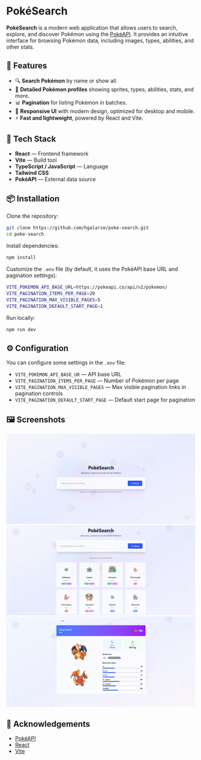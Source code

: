 
# PokéSearch

**PokéSearch** is a modern web application that allows users to search, explore, and discover Pokémon using the [PokéAPI](https://pokeapi.co/). It provides an intuitive interface for browsing Pokémon data, including images, types, abilities, and other stats.

## 🌟 Features

- 🔍 **Search Pokémon** by name or show all.
- 📄 **Detailed Pokémon profiles** showing sprites, types, abilities, stats, and more.
- 📊 **Pagination** for listing Pokémon in batches.
- 🎨 **Responsive UI** with modern design, optimized for desktop and mobile.
- ⚡ **Fast and lightweight**, powered by React and Vite.

## 🚀 Tech Stack

- **React** — Frontend framework
- **Vite** — Build tool
- **TypeScript / JavaScript** — Language
- **Tailwind CSS**
- **PokéAPI** — External data source

## 📦 Installation

Clone the repository:

```bash
git clone https://github.com/hgalarze/poke-search.git
cd poke-search
```

Install dependencies:

```bash
npm install
```

Customize the `.env` file (by default, it uses the PokéAPI base URL and pagination settings):

```bash
VITE_POKEMON_API_BASE_URL=https://pokeapi.co/api/v2/pokemon/
VITE_PAGINATION_ITEMS_PER_PAGE=20
VITE_PAGINATION_MAX_VISIBLE_PAGES=5
VITE_PAGINATION_DEFAULT_START_PAGE=1
```

Run locally:

```bash
npm run dev
```

## ⚙️ Configuration

You can configure some settings in the `.env` file:

- `VITE_POKEMON_API_BASE_UR` — API base URL
- `VITE_PAGINATION_ITEMS_PER_PAGE` — Number of Pokémon per page
- `VITE_PAGINATION_MAX_VISIBLE_PAGES` — Max visible pagination links in pagination controls
- `VITE_PAGINATION_DEFAULT_START_PAGE` — Default start page for pagination

## 🖼️ Screenshots

![PokéSearch Home](docs/img/image.png)
![PokéSearch Results](docs/img/image2.png)
![PokéSearch Details](docs/img/image3.png)

## 🙌 Acknowledgements

- [PokéAPI](https://Pokeapi.co/)  
- [React](https://reactjs.org/)  
- [Vite](https://vitejs.dev/)
